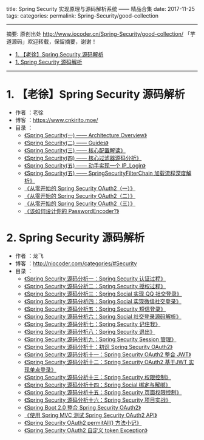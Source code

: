 title: Spring Security 实现原理与源码解析系统 —— 精品合集
date: 2017-11-25
tags:
categories:
permalink: Spring-Security/good-collection

-------

摘要: 原创出处 http://www.iocoder.cn/Spring-Security/good-collection/ 「芋道源码」欢迎转载，保留摘要，谢谢！

- [1. 【老徐】Spring Security 源码解析](http://www.iocoder.cn/Spring-Security/good-collection/)
- [1. Spring Security 源码解析](http://www.iocoder.cn/Spring-Security/good-collection/)

-------

# 1. 【老徐】Spring Security 源码解析

* 作者 ：老徐
* 博客 ：https://www.cnkirito.moe/
* 目录 ：
    * [《Spring Security(一) —— Architecture Overview》](http://www.iocoder.cn/Spring-Security/laoxu/Architecture-Overview)
    * [《Spring Security(二) —— Guides》](http://www.iocoder.cn/Spring-Security/laoxu/Guides)
    * [《Spring Security(三) —— 核心配置解读》](http://www.iocoder.cn/Spring-Security/laoxu/Core-configuration-interpretation)
    * [《Spring Security(四) —— 核心过滤器源码分析》](http://www.iocoder.cn/Spring-Security/laoxu/SpringSecurityFilterChain)
    * [《Spring Security(五) —— 动手实现一个 IP_Login》](http://www.iocoder.cn/Spring-Security/laoxu/IP_Login)
    * [《Spring Security(五) —— SpringSecurityFilterChain 加载流程深度解析》](http://www.iocoder.cn/Spring-Security/laoxu/SpringSecurityFilterChain-2)
    * [《从零开始的 Spring Security OAuth2（一）》](http://www.iocoder.cn/Spring-Security/laoxu/OAuth2-1)
    * [《从零开始的 Spring Security OAuth2（二）》](http://www.iocoder.cn/Spring-Security/laoxu/OAuth2-2)
    * [《从零开始的 Spring Security OAuth2（三）》](http://www.iocoder.cn/Spring-Security/laoxu/OAuth2-3)
    * [《该如何设计你的 PasswordEncoder?》](http://www.iocoder.cn/Spring-Security/laoxu/PasswordEncoder)

# 2. Spring Security 源码解析

* 作者 ：龙飞
* 博客 ：http://niocoder.com/categories/#Security
* 目录 ：
    * [《Spring Security 源码分析一：Spring Security 认证过程》](http://www.iocoder.cn/Spring-Security/longfei/The-authentication-process)
    * [《Spring Security 源码分析二：Spring Security 授权过程》](http://www.iocoder.cn/Spring-Security/longfei/The-authorization-process)
    * [《Spring Security 源码分析三：Spring Social 实现 QQ 社交登录》](http://www.iocoder.cn/Spring-Security/longfei/Spring-Social-QQ-login-process)
    * [《Spring Security 源码分析四：Spring Social 实现微信社交登录》](http://www.iocoder.cn/Spring-Security/longfeiSpring-Social-WeChat-login-process)
    * [《Spring Security 源码分析五：Spring Security 短信登录》](http://www.iocoder.cn/Spring-Security/longfei/SMS-login)
    * [《Spring Security 源码分析六：Spring Social 社交登录源码解析》](http://www.iocoder.cn/Spring-Security/longfei/Spring-Social-login-source-parsing)
    * [《Spring Security 源码分析七：Spring Security 记住我》](http://www.iocoder.cn/Spring-Security/longfei/Remember-Me)
    * [《Spring Security 源码分析八：Spring Security 退出》](http://www.iocoder.cn/Spring-Security/longfei/logout)
    * [《Spring Security 源码分析九：Spring Security Session 管理》](http://www.iocoder.cn/Spring-Security/longfei/Session-Manager)
    * [《Spring Security 源码分析十：初识 Spring Security OAuth2》](http://www.iocoder.cn/Spring-Security/longfei/First-acquaintance-with-Spring-Security-OAuth2)
    * [《Spring Security 源码分析十一：Spring Security OAuth2 整合 JWT》](http://www.iocoder.cn/Spring-Security/longfei/Spring-Security-OAuth2-integrates-JWT)
    * [《Spring Security 源码分析十二：Spring Security OAuth2 基于JWT 实现单点登录》](http://www.iocoder.cn/Spring-Security/longfei/Spring-Security-OAuth2-implements-single-sign-on-based-on-JWT)
    * [《Spring Security 源码分析十三：Spring Security 权限控制》](http://www.iocoder.cn/Spring-Security/longfei/Access0control)
    * [《Spring Security 源码分析十四：Spring Social 绑定与解绑》](http://www.iocoder.cn/Spring-Security/longfei/Spring-Social-binding-and-unbinding)
    * [《Spring Security 源码分析十五：Spring Security 页面权限控制》](http://www.iocoder.cn/Spring-Security/longfei/Page-permission-control)
    * [《Spring Security 源码分析十六：Spring Security 项目实战》](http://www.iocoder.cn/Spring-Security/longfei/The-project-of-actual-combat)
    * [《Spring Boot 2.0 整合 Spring Security OAuth2》](http://www.iocoder.cn/Spring-Security/longfei/Spring-Boot-2.0-integrates-Spring-Security-OAuth2)
    * [《使用 Spring MVC 测试 Spring Security OAuth2 API》](http://www.iocoder.cn/Spring-Security/longfei/Use-Spring-MVC-to-test-the-Spring-Security-OAuth2-API)
    * [《Spring Security OAuth2 permitAll() 方法小记》](http://www.iocoder.cn/Spring-Security/longfei/Spring-Security-OAuth2-permitAll-method-notes)
    * [《Spring Security OAuth2 自定义 token Exception》](http://www.iocoder.cn/Spring-Security/longfei/Spring-Security-OAuth2-custom-token-Exception)
